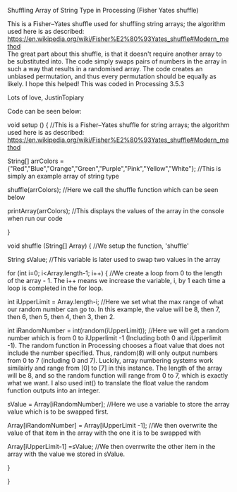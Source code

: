 Shuffling Array of String Type in Processing (Fisher Yates shuffle)

This is a Fisher–Yates shuffle used for shuffling string arrays; the algorithm used here is as described: https://en.wikipedia.org/wiki/Fisher%E2%80%93Yates_shuffle#Modern_method  
The great part about this shuffle, is that it doesn't require another array to be substituted into. 
The code simply swaps pairs of numbers in the array in such a way that results in a randomised array. 
The code creates an unbiased permutation, and thus every permutation should be equally as likely. 
I hope this helped! This was coded in Processing 3.5.3 


Lots of love, 
JustinTopiary




Code can be seen below:


void setup () {                      //This is a Fisher–Yates shuffle for string arrays; the algorithm used here is as described: https://en.wikipedia.org/wiki/Fisher%E2%80%93Yates_shuffle#Modern_method

String[] arrColors = {"Red","Blue","Orange","Green","Purple","Pink","Yellow","White"};  //This is simply an example array of string type

shuffle(arrColors);                                                                     //Here we call the shuffle function which can be seen below

printArray(arrColors);                                                                  //This displays the values of the array in the console when run our code

}



void shuffle (String[] Array) {                //We setup the function, 'shuffle'

  String sValue;                               //This variable is later used to swap two values in the array
  
  for (int i=0; i<Array.length-1; i++) {       //We create a loop from 0 to the length of the array - 1. The i++ means we increase the variable, i, by 1 each time a loop is completed in the for loop.
  
  int iUpperLimit = Array.length-i;          //Here we set what the max range of what our random number can go to. In this example, the value will be 8, then 7, then 6, then 5, then 4, then 3, then 2.
    
   int iRandomNumber = int(random(iUpperLimit)); //Here we will get a random number which is from 0 to iUpperlimit -1 (Including both 0 and iUpperlimit -1). The random function in Processing chooses a float value that does not include the number specified. Thus, random(8) will only output numbers from 0 to 7 (including 0 and 7). Luckily, array numbering systems work similairly and range from [0] to [7] in this instance. The length of the array will be 8, and so the random function will range from 0 to 7, which is exactly what we want. I also used int() to translate the float value the random function outputs into an integer. 
    
  sValue = Array[iRandomNumber];             //Here we use a variable to store the array value which is to be swapped first.
    
  Array[iRandomNumber] = Array[iUpperLimit -1]; //We then overwrite the value of that item in the array with the one it is to be swapped with
    
  Array[iUpperLimit-1] =sValue;                //We then overrwrite the other item in the array with the value we stored in sValue.
    
  }
  
}

